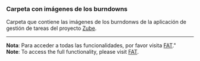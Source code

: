 ### Carpeta con imágenes de los burndowns

Carpeta que contiene las imágenes de los burndonws de la aplicación de gestión de tareas del proyecto [Zube](https://zube.io/).

---

**Nota**: Para acceder a todas las funcionalidades, por favor visita [FAT](http://takeiteasy.pythonanywhere.com/)."<br />
**Note**: To access the full functionality, please visit [FAT](http://takeiteasy.pythonanywhere.com/).
